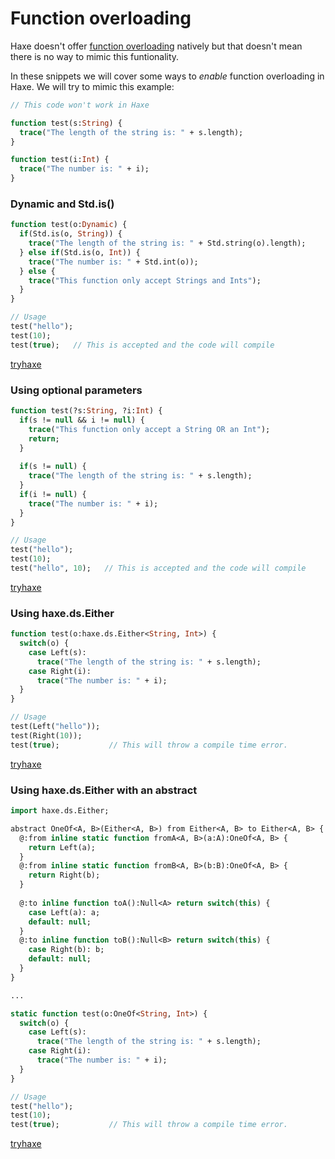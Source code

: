 [tags]: / "overload"

# Function overloading

Haxe doesn't offer [function overloading](https://en.wikipedia.org/wiki/Function_overloading) natively but that doesn't mean there is no way to mimic this funtionality. 

In these snippets we will cover some ways to _enable_ function overloading in Haxe. We will try to mimic this example:

```haxe
// This code won't work in Haxe

function test(s:String) {
  trace("The length of the string is: " + s.length);
}

function test(i:Int) {
  trace("The number is: " + i);
}

```

### Dynamic and Std.is()

```haxe
function test(o:Dynamic) {
  if(Std.is(o, String)) {
    trace("The length of the string is: " + Std.string(o).length);
  } else if(Std.is(o, Int)) {
    trace("The number is: " + Std.int(o));
  } else {
    trace("This function only accept Strings and Ints");
  }
}

// Usage
test("hello");
test(10);
test(true);   // This is accepted and the code will compile
```

[tryhaxe](http://try.haxe.org/embed/Fe9C2)

### Using optional parameters

```haxe
function test(?s:String, ?i:Int) {
  if(s != null && i != null) {
    trace("This function only accept a String OR an Int");
    return;
  }
  
  if(s != null) {
    trace("The length of the string is: " + s.length);
  }
  if(i != null) {
    trace("The number is: " + i);
  } 
}

// Usage
test("hello");
test(10);
test("hello", 10);   // This is accepted and the code will compile

```

[tryhaxe](http://try.haxe.org/embed/C22cF)

### Using haxe.ds.Either

```haxe
function test(o:haxe.ds.Either<String, Int>) {
  switch(o) {
    case Left(s):
      trace("The length of the string is: " + s.length);
    case Right(i):
      trace("The number is: " + i);
  }
}

// Usage
test(Left("hello"));
test(Right(10));
test(true);		      // This will throw a compile time error.
```

[tryhaxe](http://try.haxe.org/embed/C22cF)

### Using haxe.ds.Either with an abstract

```haxe
import haxe.ds.Either;

abstract OneOf<A, B>(Either<A, B>) from Either<A, B> to Either<A, B> {
  @:from inline static function fromA<A, B>(a:A):OneOf<A, B> {
    return Left(a);
  }
  @:from inline static function fromB<A, B>(b:B):OneOf<A, B> {
    return Right(b);  
  } 
    
  @:to inline function toA():Null<A> return switch(this) {
    case Left(a): a; 
    default: null;
  }
  @:to inline function toB():Null<B> return switch(this) {
    case Right(b): b;
    default: null;
  }
}

...

static function test(o:OneOf<String, Int>) {
  switch(o) {
    case Left(s):
      trace("The length of the string is: " + s.length);
    case Right(i):
      trace("The number is: " + i);
  }
} 

// Usage
test("hello");
test(10);
test(true);		      // This will throw a compile time error.
```

[tryhaxe](http://try.haxe.org/embed/ab998)
